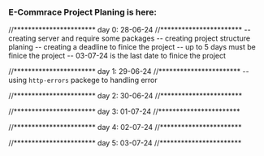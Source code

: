 ### E-Commrace Project Planing is here:

//***********************
    day 0: 28-06-24
//***********************
    -- creating server and require some packages
    -- creating project structure planing
    -- creating a deadline to finice the project 
    -- up to 5 days must be finice the project
    -- 03-07-24 is the last date to finice the project



//***********************
    day 1: 29-06-24
//***********************
    -- using `http-errors` packege to handling error





//***********************
    day 2: 30-06-24
//***********************









//***********************
    day 3: 01-07-24
//***********************





//***********************
    day 4: 02-07-24
//***********************










//***********************
    day 5: 03-07-24
//***********************



